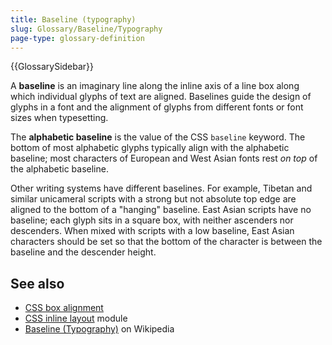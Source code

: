 ```yaml
---
title: Baseline (typography)
slug: Glossary/Baseline/Typography
page-type: glossary-definition
---
```


{{GlossarySidebar}}

A **baseline** is an imaginary line along the inline axis of a line box along which individual glyphs of text are aligned. Baselines guide the design of glyphs in a font and the alignment of glyphs from different fonts or font sizes when typesetting.

The **alphabetic baseline** is the value of the CSS `baseline` keyword. The bottom of most alphabetic glyphs typically align with the alphabetic baseline; most characters of European and West Asian fonts rest _on top_ of the alphabetic baseline.

Other writing systems have different baselines. For example, Tibetan and similar unicameral scripts with a strong but not absolute top edge are aligned to the bottom of a "hanging" baseline. East Asian scripts have no baseline; each glyph sits in a square box, with neither ascenders nor descenders. When mixed with scripts with a low baseline, East Asian characters should be set so that the bottom of the character is between the baseline and the descender height.

## See also

- [CSS box alignment](/en-US/docs/Web/CSS/CSS_box_alignment/box_alignment#types_of_alignment)
- [CSS inline layout](/en-US/docs/Web/CSS/CSS_inline_layout) module
- [Baseline (Typography)](<https://en.wikipedia.org/wiki/Baseline_(typography)>) on Wikipedia
